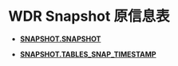 # WDR Snapshot 原信息表<a name="ZH-CN_TOPIC_0245374863"></a>

-   **[SNAPSHOT.SNAPSHOT](SNAPSHOT-SNAPSHOT.md)**  

-   **[SNAPSHOT.TABLES\_SNAP\_TIMESTAMP](SNAPSHOT-TABLES_SNAP_TIMESTAMP.md)**  


